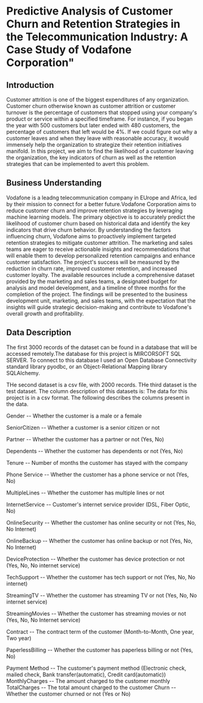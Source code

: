 # Predictive Analysis of Customer Churn and Retention Strategies in the Telecommunication Industry: A Case Study of Vodafone Corporation"

## Introduction
Customer attrition is one of the biggest expenditures of any organization. Customer churn otherwise known as customer attrition or customer turnover is the percentage of customers that stopped using your company's product or service within a specified timeframe. For instance, if you began the year with 500 customers but later ended with 480 customers, the percentage of customers that left would be 4%. If we could figure out why a customer leaves and when they leave with reasonable accuracy, it would immensely help the organization to strategize their retention initiatives manifold.
In this project, we aim to find the likelihood of a customer leaving the organization, the key indicators of churn as well as the retention strategies that can be implemented to avert this problem.

## Business Understanding
Vodafone is a leadng telecommunication company in EUrope and Africa, led by their mission to connect for a better future.Vodafone Corporation aims to reduce customer churn and improve retention strategies by leveraging machine learning models. The primary objective is to accurately predict the likelihood of customer churn based on historical data and identify the key indicators that drive churn behavior. By understanding the factors influencing churn, Vodafone aims to proactively implement targeted retention strategies to mitigate customer attrition. The marketing and sales teams are eager to receive actionable insights and recommendations that will enable them to develop personalized retention campaigns and enhance customer satisfaction. The project's success will be measured by the reduction in churn rate, improved customer retention, and increased customer loyalty. The available resources include a comprehensive dataset provided by the marketing and sales teams, a designated budget for analysis and model development, and a timeline of three months for the completion of the project. The findings will be presented to the business development unit, marketing, and sales teams, with the expectation that the insights will guide strategic decision-making and contribute to Vodafone's overall growth and profitability.

## Data Description
The first 3000 records of the dataset can be found in a database that will be accessed remotely.The database for this project is MIRCORSOFT SQL SERVER. To connect to this database I used an Open Database Connectivity standard library pyodbc, or an Object-Relational Mapping library SQLAlchemy.

THe second dataset is a csv file, with 2000 records. THe third dataset is the test dataset. The column description of this datasets is: The data for this project is in a csv format. The following describes the columns present in the data.

Gender -- Whether the customer is a male or a female

SeniorCitizen -- Whether a customer is a senior citizen or not

Partner -- Whether the customer has a partner or not (Yes, No)

Dependents -- Whether the customer has dependents or not (Yes, No)

Tenure -- Number of months the customer has stayed with the company

Phone Service -- Whether the customer has a phone service or not (Yes, No)

MultipleLines -- Whether the customer has multiple lines or not

InternetService -- Customer's internet service provider (DSL, Fiber Optic, No)

OnlineSecurity -- Whether the customer has online security or not (Yes, No, No Internet)

OnlineBackup -- Whether the customer has online backup or not (Yes, No, No Internet)

DeviceProtection -- Whether the customer has device protection or not (Yes, No, No internet service)

TechSupport -- Whether the customer has tech support or not (Yes, No, No internet)

StreamingTV -- Whether the customer has streaming TV or not (Yes, No, No internet service)

StreamingMovies -- Whether the customer has streaming movies or not (Yes, No, No Internet service)

Contract -- The contract term of the customer (Month-to-Month, One year, Two year)

PaperlessBilling -- Whether the customer has paperless billing or not (Yes, No)

Payment Method -- The customer's payment method (Electronic check, mailed check, Bank transfer(automatic), Credit card(automatic))
MonthlyCharges -- The amount charged to the customer monthly
TotalCharges -- The total amount charged to the customer
Churn -- Whether the customer churned or not (Yes or No)